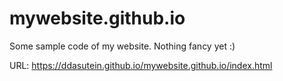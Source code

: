 # mywebsite.github.io

Some sample code of my website. Nothing fancy yet :)

URL: https://ddasutein.github.io/mywebsite.github.io/index.html
